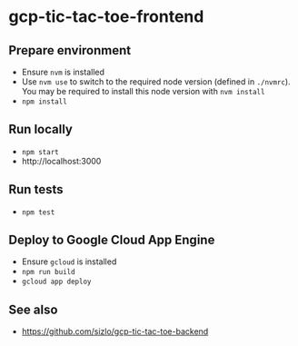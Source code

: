 gcp-tic-tac-toe-frontend
========================

## Prepare environment
- Ensure `nvm` is installed
- Use `nvm use` to switch to the required node version (defined in `./nvmrc`). You may be required to install this node version with `nvm install`
- `npm install`

## Run locally
- `npm start`
- http://localhost:3000

## Run tests
- `npm test`

## Deploy to Google Cloud App Engine
- Ensure `gcloud` is installed
- `npm run build`
- `gcloud app deploy`

## See also
- https://github.com/sizlo/gcp-tic-tac-toe-backend
